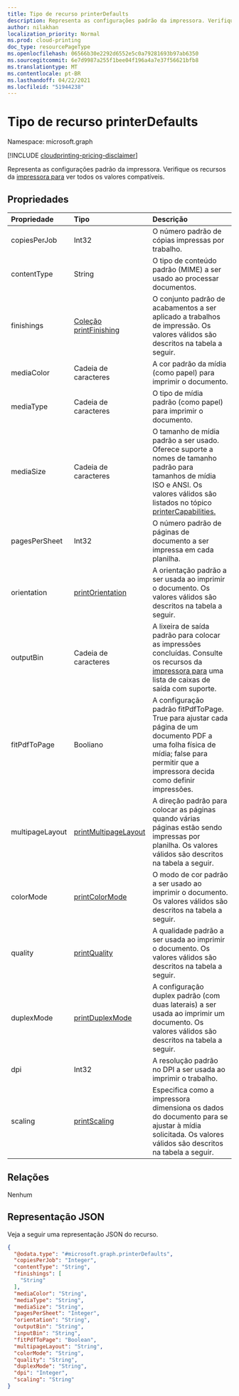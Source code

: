 ```yaml
---
title: Tipo de recurso printerDefaults
description: Representa as configurações padrão da impressora. Verifique os recursos da impressora para ver todos os valores compatíveis.
author: nilakhan
localization_priority: Normal
ms.prod: cloud-printing
doc_type: resourcePageType
ms.openlocfilehash: 06566b30e2292d6552e5c0a79281693b97ab6350
ms.sourcegitcommit: 6e7d9987a255f1bee04f196a4a7e37f56621bfb8
ms.translationtype: MT
ms.contentlocale: pt-BR
ms.lasthandoff: 04/22/2021
ms.locfileid: "51944238"
---
```

# <a name="printerdefaults-resource-type"></a>Tipo de recurso printerDefaults

Namespace: microsoft.graph

[!INCLUDE [cloudprinting-pricing-disclaimer](../../includes/cloudprinting-pricing-disclaimer.md)]

Representa as configurações padrão da impressora. Verifique os recursos da [impressora para](printercapabilities.md) ver todos os valores compatíveis.

## <a name="properties"></a>Propriedades
|Propriedade|Tipo|Descrição|
|:---|:---|:---|
|copiesPerJob|Int32|O número padrão de cópias impressas por trabalho.|
|contentType|String|O tipo de conteúdo padrão (MIME) a ser usado ao processar documentos.|
|finishings|[Coleção printFinishing](enums.md#printfinishing-values)|O conjunto padrão de acabamentos a ser aplicado a trabalhos de impressão. Os valores válidos são descritos na tabela a seguir.|
|mediaColor|Cadeia de caracteres|A cor padrão da mídia (como papel) para imprimir o documento.|
|mediaType|Cadeia de caracteres|O tipo de mídia padrão (como papel) para imprimir o documento.|
|mediaSize|Cadeia de caracteres|O tamanho de mídia padrão a ser usado. Oferece suporte a nomes de tamanho padrão para tamanhos de mídia ISO e ANSI. Os valores válidos são listados no tópico [printerCapabilities.](printercapabilities.md#mediasizes-values)|
|pagesPerSheet|Int32|O número padrão de páginas de documento a ser impressa em cada planilha.
|orientation|[printOrientation](enums.md#printorientation-values)|A orientação padrão a ser usada ao imprimir o documento. Os valores válidos são descritos na tabela a seguir.|
|outputBin|Cadeia de caracteres|A lixeira de saída padrão para colocar as impressões concluídas. Consulte os recursos da [impressora para](printercapabilities.md) uma lista de caixas de saída com suporte.|
|fitPdfToPage|Booliano|A configuração padrão fitPdfToPage. True para ajustar cada página de um documento PDF a uma folha física de mídia; false para permitir que a impressora decida como definir impressões.|
|multipageLayout|[printMultipageLayout](enums.md#printmultipagelayout-values)|A direção padrão para colocar as páginas quando várias páginas estão sendo impressas por planilha. Os valores válidos são descritos na tabela a seguir.|
|colorMode|[printColorMode](enums.md#printcolormode-values)|O modo de cor padrão a ser usado ao imprimir o documento. Os valores válidos são descritos na tabela a seguir.|
|quality|[printQuality](enums.md#printquality-values)|A qualidade padrão a ser usada ao imprimir o documento. Os valores válidos são descritos na tabela a seguir.|
|duplexMode|[printDuplexMode](enums.md#printduplexmode-values)|A configuração duplex padrão (com duas laterais) a ser usada ao imprimir um documento. Os valores válidos são descritos na tabela a seguir.|
|dpi|Int32|A resolução padrão no DPI a ser usada ao imprimir o trabalho.|
|scaling|[printScaling](enums.md#printscaling-values)|Especifica como a impressora dimensiona os dados do documento para se ajustar à mídia solicitada. Os valores válidos são descritos na tabela a seguir.|

## <a name="relationships"></a>Relações
Nenhum

## <a name="json-representation"></a>Representação JSON
Veja a seguir uma representação JSON do recurso.
<!-- {
  "blockType": "resource",
  "@odata.type": "microsoft.graph.printerDefaults"
}
-->
``` json
{
  "@odata.type": "#microsoft.graph.printerDefaults",
  "copiesPerJob": "Integer",
  "contentType": "String",
  "finishings": [
    "String"
  ],
  "mediaColor": "String",
  "mediaType": "String",
  "mediaSize": "String",
  "pagesPerSheet": "Integer",
  "orientation": "String",
  "outputBin": "String",
  "inputBin": "String",
  "fitPdfToPage": "Boolean",
  "multipageLayout": "String",
  "colorMode": "String",
  "quality": "String",
  "duplexMode": "String",
  "dpi": "Integer",
  "scaling": "String"
}
```

